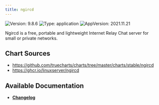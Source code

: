 ```yaml
---
title: ngircd
---
```


![Version: 9.8.6](https://img.shields.io/badge/Version-9.8.6-informational?style=flat-square) ![Type: application](https://img.shields.io/badge/Type-application-informational?style=flat-square) ![AppVersion: 2021.11.21](https://img.shields.io/badge/AppVersion-2021.11.21-informational?style=flat-square)

Ngircd is a free, portable and lightweight Internet Relay Chat server for small or private networks.

## Chart Sources

- https://github.com/truecharts/charts/tree/master/charts/stable/ngircd
- https://ghcr.io/linuxserver/ngircd

## Available Documentation

- [**Changelog**](./CHANGELOG.md)
